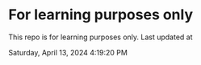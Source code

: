 # For learning purposes only
This repo is for learning purposes only.
Last updated at

Saturday, April 13, 2024 4:19:20 PM

